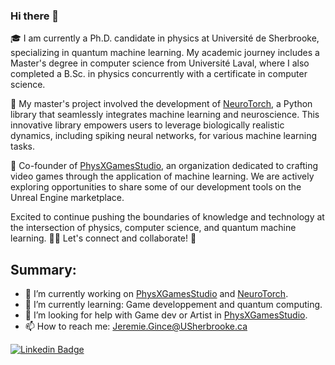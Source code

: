 ### Hi there 👋

🎓 I am currently a Ph.D. candidate in physics at Université de Sherbrooke, specializing in quantum machine learning. My academic journey includes a Master's degree in computer science from Université Laval, where I also completed a B.Sc. in physics concurrently with a certificate in computer science.

🧠 My master's project involved the development of [NeuroTorch](https://github.com/NeuroTorch), a Python library that seamlessly integrates machine learning and neuroscience. This innovative library empowers users to leverage biologically realistic dynamics, including spiking neural networks, for various machine learning tasks.

🚀 Co-founder of [PhysXGamesStudio](https://github.com/PhysX-Games), an organization dedicated to crafting video games through the application of machine learning. We are actively exploring opportunities to share some of our development tools on the Unreal Engine marketplace.

Excited to continue pushing the boundaries of knowledge and technology at the intersection of physics, computer science, and quantum machine learning. 🌌🤖 Let's connect and collaborate! 🚀


Summary:
--------
- 🔭 I’m currently working on [PhysXGamesStudio](https://github.com/PhysX-Games) and [NeuroTorch](https://github.com/NeuroTorch).
- 🌱 I’m currently learning: Game developpement and quantum computing.
- 🤔 I’m looking for help with Game dev or Artist in [PhysXGamesStudio](https://github.com/PhysX-Games).
- 📫 How to reach me: Jeremie.Gince@USherbrooke.ca

[![Linkedin Badge](https://img.shields.io/badge/-Jérémie_Gince-blue?style=flat&logo=Linkedin&logoColor=white)](https://www.linkedin.com/in/j%C3%A9r%C3%A9mie-gince-7b64861b2/)
